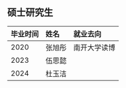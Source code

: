 ## 硕士研究生

| 毕业时间	| 姓名   |   就业去向 |
| :-----| :---- | :---- |
| 2020	| 张旭彤   |  南开大学读博 |
| 2023	| 伍思懿   |  |
| 2024	|杜玉洁  |  |
